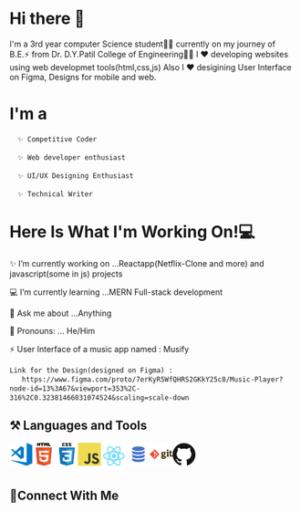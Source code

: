 # Hi there 👋
  I'm a 3rd year computer Science student👨‍💻 currently on my journey of B.E.⚡ 
  from Dr. D.Y.Patil College of Engineering👨‍🎓 I ❤ developing websites using web developmet
  tools(html,css,js) Also I ❤ desigining User Interface on Figma, Designs for mobile and web. 
  
  
# I'm a

      ✨ Competitive Coder

      ✨ Web developer enthusiast

      ✨ UI/UX Designing Enthusiast

      ✨ Technical Writer

# Here Is What I'm Working On!💻

  ✨ I’m currently working on ...Reactapp(Netflix-Clone and more) and javascript(some in js) projects

  💻 I’m currently learning ...MERN Full-stack development

  🤔 Ask me about ...Anything

  👦 Pronouns: ... He/Him
    
  ⚡ User Interface of a music app named : Musify
   
    Link for the Design(designed on Figma) :
       https://www.figma.com/proto/7erKyR5WfQHRS2GKkY25c8/Music-Player?node-id=13%3A67&viewport=353%2C-316%2C0.32381466031074524&scaling=scale-down
       
  ## ⚒ Languages and Tools
  
  <img align="left" alt="Visual Studio Code" width="40px" src="https://raw.githubusercontent.com/github/explore/80688e429a7d4ef2fca1e82350fe8e3517d3494d/topics/visual-studio-code/visual-studio-code.png" />
  
  <img align="left" alt="HTML5" width="40px" src="https://raw.githubusercontent.com/github/explore/80688e429a7d4ef2fca1e82350fe8e3517d3494d/topics/html/html.png" />
  
  <img align="left" alt="CSS3" width="40px" src="https://raw.githubusercontent.com/github/explore/80688e429a7d4ef2fca1e82350fe8e3517d3494d/topics/css/css.png" />
  
  <img align="left" alt="JavaScript" width="40px" src="https://raw.githubusercontent.com/github/explore/80688e429a7d4ef2fca1e82350fe8e3517d3494d/topics/javascript/javascript.png" />
  
  <img align="left" alt="React" width="46px" src="https://raw.githubusercontent.com/github/explore/80688e429a7d4ef2fca1e82350fe8e3517d3494d/topics/react/react.png" />
  
  <img align="left" alt="SQL" width="40px" src="https://raw.githubusercontent.com/github/explore/80688e429a7d4ef2fca1e82350fe8e3517d3494d/topics/sql/sql.png" />

  <img align="left" alt="Git" width="40px" src="https://raw.githubusercontent.com/github/explore/80688e429a7d4ef2fca1e82350fe8e3517d3494d/topics/git/git.png" />
  
  <img align="left" alt="GitHub" width="40px" src="https://raw.githubusercontent.com/github/explore/78df643247d429f6cc873026c0622819ad797942/topics/github/github.png" /><br><br><br>
  
   ## 🤝Connect With Me
   
   <a img src="https://img.icons8.com/fluent/48/000000/linkedin-2.png" href="https://www.linkedin.com/in/anupam-kumar-krishnan-614373194/"/>
  
  
